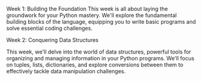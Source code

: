 Week 1: Building the Foundation
This week is all about laying the groundwork for your Python mastery.
We'll explore the fundamental building blocks of the language, equipping you to write basic programs and solve essential coding challenges.

Week 2: Conquering Data Structures

This week, we'll delve into the world of data structures, powerful tools for organizing and managing information in your Python programs. 
We'll focus on tuples, lists, dictionaries, and explore conversions between them to effectively tackle data manipulation challenges.
